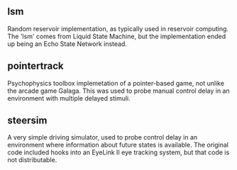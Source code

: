 ## lsm

Random reservoir implementation, as typically used in reservoir computing. The 'lsm' comes from Liquid State Machine,
but the implementation ended up being an Echo State Network instead.

## pointertrack

Psychophysics toolbox implemetation of a pointer-based game, not unlike the arcade game Galaga. This was used to probe
manual control delay in an environment with multiple delayed stimuli.

## steersim

A very simple driving simulator, used to probe control delay in an environment where information about future states
is available. The original code included hooks into an EyeLink II eye tracking system, but that code is not distributable.
